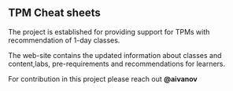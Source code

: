 ## TPM Cheat sheets

The project is established for providing support for TPMs with recommendation of 1-day classes.

The web-site contains the updated information about classes and content,labs, pre-requirements and recommendations for learners.

For contribution in this project please reach out **@aivanov**